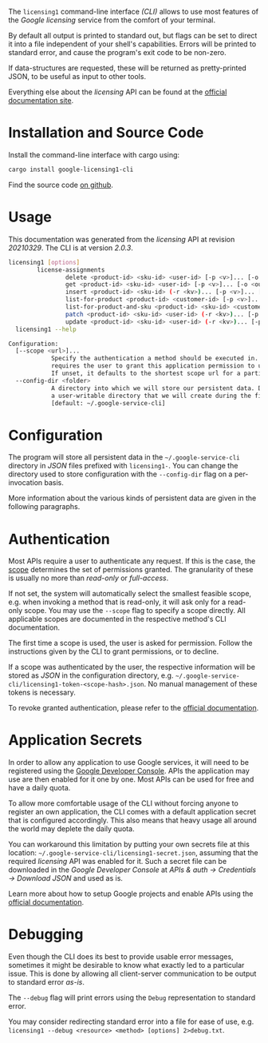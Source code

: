 <!---
DO NOT EDIT !
This file was generated automatically from 'src/mako/cli/README.md.mako'
DO NOT EDIT !
-->
The `licensing1` command-line interface *(CLI)* allows to use most features of the *Google licensing* service from the comfort of your terminal.

By default all output is printed to standard out, but flags can be set to direct it into a file independent of your shell's
capabilities. Errors will be printed to standard error, and cause the program's exit code to be non-zero.

If data-structures are requested, these will be returned as pretty-printed JSON, to be useful as input to other tools.

Everything else about the *licensing* API can be found at the
[official documentation site](https://developers.google.com/admin-sdk/licensing/).

# Installation and Source Code

Install the command-line interface with cargo using:

```bash
cargo install google-licensing1-cli
```

Find the source code [on github](https://github.com/Byron/google-apis-rs/tree/main/gen/licensing1-cli).

# Usage

This documentation was generated from the *licensing* API at revision *20210329*. The CLI is at version *2.0.3*.

```bash
licensing1 [options]
        license-assignments
                delete <product-id> <sku-id> <user-id> [-p <v>]... [-o <out>]
                get <product-id> <sku-id> <user-id> [-p <v>]... [-o <out>]
                insert <product-id> <sku-id> (-r <kv>)... [-p <v>]... [-o <out>]
                list-for-product <product-id> <customer-id> [-p <v>]... [-o <out>]
                list-for-product-and-sku <product-id> <sku-id> <customer-id> [-p <v>]... [-o <out>]
                patch <product-id> <sku-id> <user-id> (-r <kv>)... [-p <v>]... [-o <out>]
                update <product-id> <sku-id> <user-id> (-r <kv>)... [-p <v>]... [-o <out>]
  licensing1 --help

Configuration:
  [--scope <url>]...
            Specify the authentication a method should be executed in. Each scope
            requires the user to grant this application permission to use it.
            If unset, it defaults to the shortest scope url for a particular method.
  --config-dir <folder>
            A directory into which we will store our persistent data. Defaults to
            a user-writable directory that we will create during the first invocation.
            [default: ~/.google-service-cli]

```

# Configuration

The program will store all persistent data in the `~/.google-service-cli` directory in *JSON* files prefixed with `licensing1-`.  You can change the directory used to store configuration with the `--config-dir` flag on a per-invocation basis.

More information about the various kinds of persistent data are given in the following paragraphs.

# Authentication

Most APIs require a user to authenticate any request. If this is the case, the [scope][scopes] determines the 
set of permissions granted. The granularity of these is usually no more than *read-only* or *full-access*.

If not set, the system will automatically select the smallest feasible scope, e.g. when invoking a
method that is read-only, it will ask only for a read-only scope. 
You may use the `--scope` flag to specify a scope directly. 
All applicable scopes are documented in the respective method's CLI documentation.

The first time a scope is used, the user is asked for permission. Follow the instructions given 
by the CLI to grant permissions, or to decline.

If a scope was authenticated by the user, the respective information will be stored as *JSON* in the configuration
directory, e.g. `~/.google-service-cli/licensing1-token-<scope-hash>.json`. No manual management of these tokens
is necessary.

To revoke granted authentication, please refer to the [official documentation][revoke-access].

# Application Secrets

In order to allow any application to use Google services, it will need to be registered using the 
[Google Developer Console][google-dev-console]. APIs the application may use are then enabled for it
one by one. Most APIs can be used for free and have a daily quota.

To allow more comfortable usage of the CLI without forcing anyone to register an own application, the CLI
comes with a default application secret that is configured accordingly. This also means that heavy usage
all around the world may deplete the daily quota.

You can workaround this limitation by putting your own secrets file at this location: 
`~/.google-service-cli/licensing1-secret.json`, assuming that the required *licensing* API 
was enabled for it. Such a secret file can be downloaded in the *Google Developer Console* at 
*APIs & auth -> Credentials -> Download JSON* and used as is.

Learn more about how to setup Google projects and enable APIs using the [official documentation][google-project-new].


# Debugging

Even though the CLI does its best to provide usable error messages, sometimes it might be desirable to know
what exactly led to a particular issue. This is done by allowing all client-server communication to be 
output to standard error *as-is*.

The `--debug` flag will print errors using the `Debug` representation to standard error.

You may consider redirecting standard error into a file for ease of use, e.g. `licensing1 --debug <resource> <method> [options] 2>debug.txt`.


[scopes]: https://developers.google.com/+/api/oauth#scopes
[revoke-access]: http://webapps.stackexchange.com/a/30849
[google-dev-console]: https://console.developers.google.com/
[google-project-new]: https://developers.google.com/console/help/new/